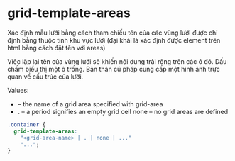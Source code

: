 # grid-template-areas

Xác định mẫu lưới bằng cách tham chiếu tên của các vùng lưới được chỉ định bằng thuộc tính khu vực lưới (đại khái là xác định được element trên html bằng cách đặt tên với areas)

Việc lặp lại tên của vùng lưới sẽ khiến nội dung trải rộng trên các ô đó. Dấu chấm biểu thị một ô trống. Bản thân cú pháp cung cấp một hình ảnh trực quan về cấu trúc của lưới.

Values:

- <grid-area-name> – the name of a grid area specified with grid-area
- . – a period signifies an empty grid cell
none – no grid areas are defined

```scss
.container {
  grid-template-areas: 
    "<grid-area-name> | . | none | ..."
    "...";
}
```
